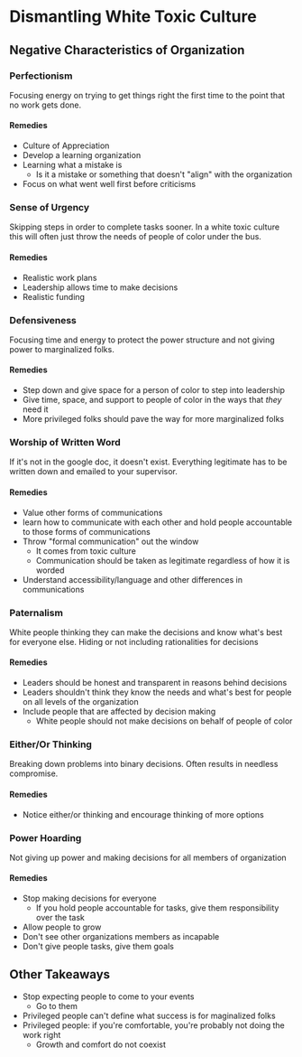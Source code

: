 # Dismantling White Toxic Culture #

## Negative Characteristics of Organization ##

### Perfectionism ###
Focusing energy on trying to get things right the first time to the point that no work gets done.

#### Remedies ####
  * Culture of Appreciation
  * Develop a learning organization
  * Learning what a mistake is
    * Is it a mistake or something that doesn't "align" with the organization
  * Focus on what went well first before criticisms

### Sense of Urgency ###
Skipping steps in order to complete tasks sooner. In a white toxic culture this will often just throw the needs of people of color under the bus.

#### Remedies ####
  * Realistic work plans
  * Leadership allows time to make decisions
  * Realistic funding

### Defensiveness ###
Focusing time and energy to protect the power structure and not giving power to marginalized folks.

#### Remedies ####
  * Step down and give space for a person of color to step into leadership
  * Give time, space, and support to people of color in the ways that _they_ need it
  * More privileged folks should pave the way for more marginalized folks

### Worship of Written Word ###
If it's not in the google doc, it doesn't exist. Everything legitimate has to be written down and emailed to your supervisor.

#### Remedies ####
  * Value other forms of communications
  * learn how to communicate with each other and hold people accountable to those forms of communications
  * Throw "formal communication" out the window
    * It comes from toxic culture
    * Communication should be taken as legitimate regardless of how it is worded
  * Understand accessibility/language and other differences in communications

### Paternalism ###
White people thinking they can make the decisions and know what's best for everyone else. Hiding or not including rationalities for decisions

#### Remedies ####
  * Leaders should be honest and transparent in reasons behind decisions
  * Leaders shouldn't think they know the needs and what's best for people on all levels of the organization
  * Include people that are affected by decision making
    * White people should not make decisions on behalf of people of color

### Either/Or Thinking ###
Breaking down problems into binary decisions. Often results in needless compromise.

#### Remedies ####
  * Notice either/or thinking and encourage thinking of more options

### Power Hoarding ###
Not giving up power and making decisions for all members of organization

#### Remedies ####
  * Stop making decisions for everyone
    * If you hold people accountable for tasks, give them responsibility over the task
  * Allow people to grow
  * Don't see other organizations members as incapable
  * Don't give people tasks, give them goals


## Other Takeaways ##
  * Stop expecting people to come to your events
    * Go to them
  * Privileged people can't define what success is for maginalized folks
  * Privileged people: if you're comfortable, you're probably not doing the work right
    * Growth and comfort do not coexist
